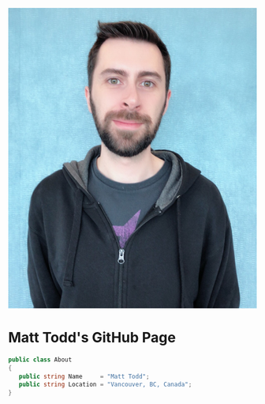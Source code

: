 ![Profile Pic](assets/images/profilepic.jpg#profilepic) 
# Matt Todd's GitHub Page

```c#
public class About
{
   public string Name     = "Matt Todd";
   public string Location = "Vancouver, BC, Canada";
}
```